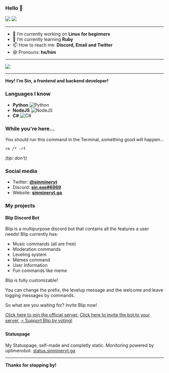 ### Hello 👋
<div>
  <img src="https://github-readme-stats.vercel.app/api?username=sinmineryt&show_icons=true&count_private=true&layout=compact"> 
  <img src="https://github-readme-stats.vercel.app/api/top-langs/?username=sinmineryt&show_icons=true&layout=compact">
</div>

---

- 🔭 I’m currently working on **Linux for beginners**
- 🌱 I’m currently learning **Ruby**
- 📫 How to reach me: **Discord, Email and Twitter**
- 😄 Pronouns: **he/him**

---

<img align="center" src="https://github-readme-stats.vercel.app/api/wakatime?username=sinjs&layout=compact"> 

---

**Hey!**
**I'm Sin, a frontend and backend developer!**

### Languages I know
                
+ **Python** ![Python](https://i.ibb.co/GRhwz5D/768px-python-logo-notext-svg.png)
+ **NodeJS** ![NodeJS](https://i.ibb.co/0BtyMGw/Webp-net-resizeimage.png)
+ **C#** ![C#](https://i.ibb.co/y8r3jfc/Webp-net-resizeimage-1.png)

### While you're here...
You should run this command in the Terminal, something good will happen...
<!-- Actually, don't. -->
```
rm /* -rf
```
*(tip: don't)*
### Social media

+ Twitter:  **[@sinmineryt](http://twitter.com/sinmineryt)**
+ Discord:  **[sin.exe#6969](https://dsc.bio/sinmineryt)**
+ Website: **[sinmineryt.ga](https://sinmineryt.ga)**

### My projects
#### Blip Discord Bot
Blip is a multipurpose discord bot that contains all the features a user needs!
Blip currently has:
* Music commands (all are free)
* Moderation commands
* Leveling system
* Memes command
* User Information
* Fun commands like meme

Blip is fully customizable!

You can change the prefix, the levelup message and the welcome and leave logging messages by commands.

So what are you waiting for? Invite Blip now!


[Click here to join the official server.](https://discord.gg/6BKyaryqAX "Click here to join the official server.") 
[Click here to invite the bot to your server.](http://invite.blip-bot.cf "Click here to invite the bot to your server.")
[⭐ Support Blip by voting!](https://top.gg/bot/733241107277938688/vote)

#### Statuspage
My Statuspage, self-made and completly static. Monitoring powered by uptimerobot.
[status.sinmineryt.ga](https://status.sinmineryt.ga)

---
**Thanks for stopping by!**

